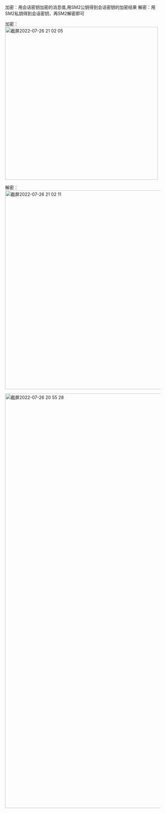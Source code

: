 
加密：用会话密钥加密的消息值,用SM2公钥得到会话密钥的加密结果
解密：用SM2私钥得到会话密钥，再SM2解密即可

加密：
<img width="494" alt="截屏2022-07-26 21 02 05" src="https://user-images.githubusercontent.com/108727329/181012337-f4461fe1-4349-4048-9a98-13ba5dfc279b.png">

解密：
<img width="642" alt="截屏2022-07-26 21 02 11" src="https://user-images.githubusercontent.com/108727329/181012374-3fde0482-2128-4c28-b0ec-a03cc5318871.png">





<img width="1339" alt="截屏2022-07-26 20 55 28" src="https://user-images.githubusercontent.com/108727329/181010971-4dd845b1-a848-4a4a-ae56-51858e13c6c7.png">
